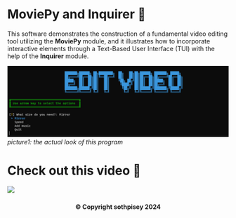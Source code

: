 # MoviePy and Inquirer :movie_camera:
This software demonstrates the construction of a fundamental video editing tool utilizing the **MoviePy** module, and it illustrates how to incorporate interactive elements through a Text-Based User Interface (TUI) with the help of the **Inquirer** module.

![Image of TUI](/screenshots/02.png)
*picture1: the actual look of this program*


# Check out this video :red_circle:
[![](https://markdown-videos-api.jorgenkh.no/youtube/282uo9nVGsU)](https://youtu.be/282uo9nVGsU)

<div align="center"><h4>© Copyright sothpisey 2024</h4></div>

